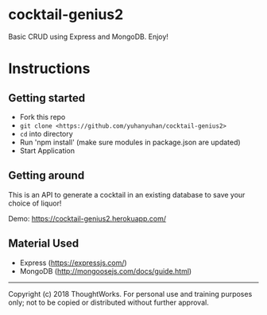 # cocktail-genius2
Basic CRUD using Express and MongoDB. Enjoy! 


# Instructions
## Getting started

- Fork this repo
- `git clone <https://github.com/yuhanyuhan/cocktail-genius2>` 
- `cd` into directory
- Run 'npm install' (make sure modules in package.json are updated)
- Start Application

## Getting around 

This is an API to generate a cocktail in an existing database to save your choice of liquor! 

Demo: https://cocktail-genius2.herokuapp.com/

## Material Used 

- Express (https://expressjs.com/)
- MongoDB (http://mongoosejs.com/docs/guide.html)
---
Copyright (c) 2018 ThoughtWorks. For personal use and training purposes only; not to be copied or distributed without further approval.
